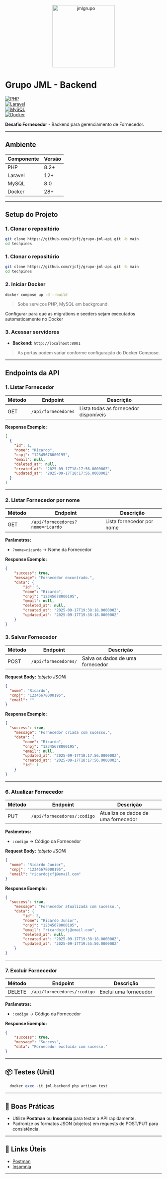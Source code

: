 <p align="center">
<a href="https://portal.jmlgrupo.com.br/" target="_blank">
<img src="https://portal.jmlgrupo.com.br/wp-content/uploads/2024/09/logo_grupo_jml.svg" width="200" alt="jmlgrupo">
</a>
</p>

# Grupo JML - Backend

[![PHP](https://img.shields.io/badge/PHP-8.3-blue)](https://www.php.net/)  
[![Laravel](https://img.shields.io/badge/Laravel-11-red)](https://laravel.com/)  
[![MySQL](https://img.shields.io/badge/MySQL-8.0-orange)](https://www.mysql.com/)  
[![Docker](https://img.shields.io/badge/Docker-20%2B-lightblue)](https://www.docker.com/)  

**Desafio Fornecedor** - Backend para gerenciamento de Fornecedor.

---

## Ambiente

| Componente | Versão |
| ---------- | ------ |
| PHP        | 8.2+   |
| Laravel    | 12+    |
| MySQL      | 8.0    |
| Docker     | 28+    |

---

## Setup do Projeto

### 1. Clonar o repositório

```bash
git clone https://github.com/rjcfj/grupo-jml-api.git -b main
cd techpines
```

### 1. Clonar o repositório

```bash
git clone https://github.com/rjcfj/grupo-jml-api.git -b main
cd techpines
```

### 2. Iniciar Docker

```bash
docker compose up -d --build
```

> Sobe serviços PHP, MySQL em background.

Configurar para que as migrations e seeders sejam executados automaticamente no Docker

### 3. Acessar servidores

- **Backend:** `http://localhost:8001`  

> As portas podem variar conforme configuração do Docker Compose.

---

## Endpoints da API

### 1. Listar Fornecedor

| Método | Endpoint            | Descrição                             |
| ------ | ------------------- | ------------------------------------- |
| GET    | `/api/fornecedores` | Lista todas as fornecedor disponíveis |

**Response Exemplo:**

```json
[
  {
    "id": 1,
    "nome": "Ricardo",
    "cnpj": "12345678000195",
    "email": null,
    "deleted_at": null,
    "created_at": "2025-09-17T18:17:56.000000Z",
    "updated_at": "2025-09-17T18:17:56.000000Z"
  }
]
```

---

### 2. Listar Fornecedor por nome

| Método | Endpoint                         | Descrição                 |
| ------ | -------------------------------- | ------------------------- |
| GET    | `/api/fornecedores?nome=ricardo` | Lista fornecedor por nome |

**Parâmetros:**

- `?nome=ricardo` → Nome da Fornecedor


**Response Exemplo:**

```json
{
    "success": true,
    "message": "Fornecedor encontrado.",
    "data": {
        "id": 5,
        "nome": "Ricardo",
        "cnpj": "12345678000195",
        "email": null,
        "deleted_at": null,
        "created_at": "2025-09-17T19:38:18.000000Z",
        "updated_at": "2025-09-17T19:38:18.000000Z"
    }
}
```

### 3. Salvar Fornecedor

| Método | Endpoint             | Descrição                                     |
| ------ | -------------------- | --------------------------------------------- |
| POST   | `/api/fornecedores/` | Salva os dados de uma fornecedor |

**Request Body:** *(objeto JSON)*

```json
{
  "nome": "Ricardo",
  "cnpj": "12345678000195",
  "email": ""
}
```

**Response Exemplo:**

```json
{
  "success": true,
    "message": "Fornecedor criada com sucesso.",
    "data": {
        "nome": "Ricardo",
        "cnpj": "12345678000195",
        "email": null,
        "updated_at": "2025-09-17T18:17:56.000000Z",
        "created_at": "2025-09-17T18:17:56.000000Z",
        "id": 1
    }
}
```

---

### 6. Atualizar Fornecedor

| Método | Endpoint                    | Descrição                           |
| ------ | --------------------------- | ----------------------------------- |
| PUT    | `/api/fornecedores/:codigo` | Atualiza os dados de uma fornecedor |

**Parâmetros:**

- `:codigo` → Código da Fornecedor

**Request Body:** *(objeto JSON)*

```json
{
  "nome": "Ricardo Junior",
  "cnpj": "12345678000195",
  "email": "ricardojcfj@email.com"
}
```

**Response Exemplo:**

```json
{
  "success": true,
    "message": "Fornecedor atualizada com sucesso.",
    "data": {
        "id": 5,
        "nome": "Ricardo Junior",
        "cnpj": "12345678000195",
        "email": "ricardojcfj@email.com",
        "deleted_at": null,
        "created_at": "2025-09-17T19:38:18.000000Z",
        "updated_at": "2025-09-17T19:55:50.000000Z"
    }
}
```

---

### 7. Excluir Fornecedor

| Método | Endpoint                    | Descrição                      |
| ------ | --------------------------- | ------------------------------ |
| DELETE | `/api/fornecedores/:codigo` | Exclui uma fornecedor          |

**Parâmetros:**

- `:codigo` → Código da Fornecedor


**Response Exemplo:**

```json
{
    "success": true,
    "message": "Success",
    "data": "Fornecedor excluída com sucesso."
}
```

---

## 📦 Testes (Unit)

```php
  docker exec -it jml-backend php artisan test

```

---

## 📝 Boas Práticas

- Utilize **Postman** ou **Insomnia** para testar a API rapidamente.  
- Padronize os formatos JSON (objetos) em requests de POST/PUT para consistência.

---

## 📂 Links Úteis

- [Postman](https://www.postman.com/)  
- [Insomnia](https://insomnia.rest/)

---

